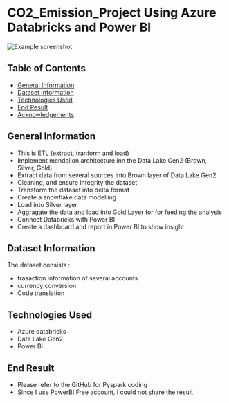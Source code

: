 # CO2_Emission_Project Using Azure Databricks and Power BI

![Example screenshot](./unsplash.jpg)

## Table of Contents
* [General Information](#general-information)
* [Dataset Information](#dataset-information)
* [Technologies Used](#technologies-used)
* [End Result](#end-result)
* [Acknowledgements](#Acknowledgements)
<!-- * [License](#license) -->

## General Information
- This is ETL (extract, tranform and load)
- Implement mendalion architecture inn the Data Lake Gen2 (Brown, Silver, Gold) 
- Extract data from several sources into Brown layer of Data Lake Gen2 
- Cleaning, and ensure integrity the dataset 
- Transform the dataset into delta format
- Create a snowflake data modelling 
- Load into Silver layer
- Aggragate the data and load into Gold Layer for for feeding the analysis
- Connect Databricks with Power BI
- Create a dashboard and report in Power BI to show insight 

## Dataset Information

The dataset consists : 
- trasaction information of several accounts
- currency conversion
- Code translation 

## Technologies Used
- Azure databricks
- Data Lake Gen2 
- Power BI 

## End Result 

- Please refer to the GitHub for Pyspark coding
- Since I use PowerBI Free account, I could not share the result 

